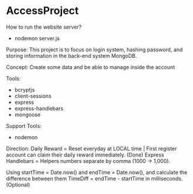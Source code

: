 # AccessProject

How to run the website server?
- nodemon server.js

Purpose: This project is to focus on login system, hashing password, and storing information in the back-end system MongoDB.

Concept: Create some data and be able to manage inside the account

Tools:
- bcryptjs
- client-sessions
- express
- express-handlebars
- mongoose

Support Tools:
- nodemon

Direction:
Daily Reward = Reset everyday at LOCAL time | First register account can claim their daily reward immediately. (Done)
Express Handlebars = Helpers numbers separate by comma (1000 -> 1,000).

Using startTime = Date.now() and endTime = Date.now(), and calculate the difference between them TimeDiff = endTime - startTime in milliseconds. (Optional)